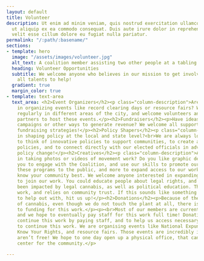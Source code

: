 ```yaml
---
layout: default
title: Volunteer
description: Ut enim ad minim veniam, quis nostrud exercitation ullamco laboris nisi
  ut aliquip ex ea commodo consequat. Duis aute irure dolor in reprehenderit in voluptate
  velit esse cillum dolore eu fugiat nulla pariatur.
permalink: "/:path/:basename/"
sections:
- template: hero
  image: "/assets/images/volunteer.jpg"
  alt_text: A coalition member assisting two other people at a tabling event.
  heading: Volunteer Opportunities
  subtitle: We welcome anyone who believes in our mission to get involved! We need
    all talents to help!
  gradient: true
  margin_color: true
- template: text-area
  text_area: <h2>Event Organizers</h2><p class="column-description">Are you interested
    in organizing events like record clearing days or resource fairs? We host them
    regularly in different areas of the city, and welcome volunteers and community
    partners to host these events.</p><h2>Fundraisers</h2><p>Have ideas about fundraising
    campaigns or other ways to generate revenue? We welcome all support exploring
    fundraising strategies!</p><h2>Policy Shapers</h2><p class="column-description">Interested
    in shaping policy at the local and state level?<br>We are always looking for people
    to think of innovative policies to support communities, to create and analyze
    policies, and to connect directly with our elected officials in advocating for
    policy change!</p><h2>Creatives</h2><p class="column-description">Are you interested
    in taking photos or videos of movement work? Do you like graphic design? We encourage
    you to engage with the Coalition, and use our skills to promote our work, present
    these programs to the public, and more to expand access to our work!</p><h2>Educators</h2><p>You
    know your community best. We welcome anyone interested in expanding education
    to join our work. You could educate people about legal rights, and how they have
    been impacted by legal cannabis, as well as political education. This is critical
    work, and relies on community trust. If this sounds like something you'd like
    to help out with, hit us up!</p><h2>Donations</h2><p>Because of the federal status
    of cannabis, even though we do not touch the plant at all, there is limited access
    to funding for this work.</p><p><br>Most of our members are currently volunteers,
    and we hope to eventually pay staff for this work full time! Donations help us
    continue this work by paying staff, and to help us access necessary resources
    to continue this work. We are organising events like National Expungement Week,
    Know Your Rights, and resource fairs. Those events are incredibly important, but
    aren’t free! We hope to one day open up a physical office, that can be a resource
    center for the community.</p>

---
```

